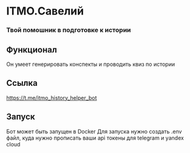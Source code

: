 # ITMO.Савелий
### Твой помошник в подготовке к истории
## Функционал
Он умеет генерировать конспекты и проводить квиз по истории
## Ссылка
https://t.me/itmo_history_helper_bot
## Запуск
Бот может быть запущен в Docker
Для запуска нужно создать .env файл, куда нужно прописать ваши api токены для telegram и yandex cloud
